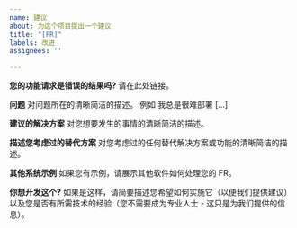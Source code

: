```yaml
---
name: 建议
about: 为这个项目提出一个建议
title: "[FR]"
labels: 改进
assignees: ''

---
```


**您的功能请求是错误的结果吗?**
请在此处链接。

**问题**
对问题所在的清晰简洁的描述。 例如 我总是很难部署 [...]

**建议的解决方案**
对您想要发生的事情的清晰简洁的描述。

**描述您考虑过的替代方案**
对您考虑过的任何替代解决方案或功能的清晰简洁的描述。

**其他系统示例**
如果您有示例，请展示其他软件如何处理您的 FR。

**你想开发这个?**
如果是这样，请简要描述您希望如何实施它（以便我们提供建议）以及您是否有所需技术的经验（您不需要成为专业人士 - 这只是为我们提供的信息）。
